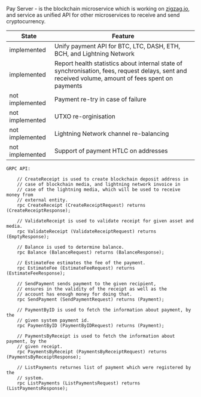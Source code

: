 Pay Server - is the blockchain microservice which is working on [zigzag.io](https://zigzag.io), and service as unified API for other microservices to receive and send cryptocurrency.

| State  | Feature |
| ------------- | ------------- |
| implemented  | Unify payment API for BTC, LTC, DASH, ETH, BCH, and Lightning Network  |
| implemented  | Report health statistics about internal state of synchronisation, fees, request delays, sent and received volume, amount of fees spent on payments |
| not implemented | Payment re-try in case of failure |
| not implemented | UTXO re-orginisation |
| not implemented | Lightning Network channel re-balancing |
|not implemented|Support of payment HTLC on addresses|

```
GRPC API:

    // CreateReceipt is used to create blockchain deposit address in
    // case of blockchain media, and lightning network invoice in
    // case of the lightning media, which will be used to receive money from
    // external entity.
    rpc CreateReceipt (CreateReceiptRequest) returns (CreateReceiptResponse);

    // ValidateReceipt is used to validate receipt for given asset and media.
    rpc ValidateReceipt (ValidateReceiptRequest) returns (EmptyResponse);

    // Balance is used to determine balance.
    rpc Balance (BalanceRequest) returns (BalanceResponse);

    // EstimateFee estimates the fee of the payment.
    rpc EstimateFee (EstimateFeeRequest) returns (EstimateFeeResponse);

    // SendPayment sends payment to the given recipient,
    // ensures in the validity of the receipt as well as the
    // account has enough money for doing that.
    rpc SendPayment (SendPaymentRequest) returns (Payment);

    // PaymentByID is used to fetch the information about payment, by the
    // given system payment id.
    rpc PaymentByID (PaymentByIDRequest) returns (Payment);

    // PaymentsByReceipt is used to fetch the information about payment, by the
    // given receipt.
    rpc PaymentsByReceipt (PaymentsByReceiptRequest) returns (PaymentsByReceiptResponse);

    // ListPayments returnes list of payment which were registered by the
    // system.
    rpc ListPayments (ListPaymentsRequest) returns (ListPaymentsResponse);
```
